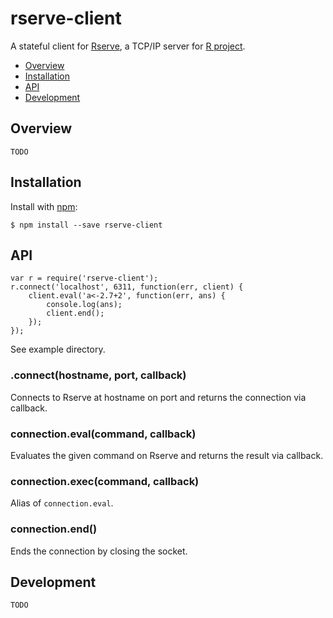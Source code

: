 # rserve-client

A stateful client for [Rserve](http://www.rforge.net/Rserve/), a TCP/IP server for [R project](http://www.r-project.org/).

- [Overview](#overview)
- [Installation](#installation)
- [API](#api)
- [Development](#development)

## Overview

    TODO

## Installation

  Install with [npm](https://www.npmjs.org/package/rserve-client):

    $ npm install --save rserve-client

## API

    var r = require('rserve-client');
    r.connect('localhost', 6311, function(err, client) {
        client.eval('a<-2.7+2', function(err, ans) {
            console.log(ans);
            client.end();
        });
    });

See example directory.

### .connect(hostname, port, callback)

Connects to Rserve at hostname on port and returns the connection via callback.

### connection.eval(command, callback)

Evaluates the given command on Rserve and returns the result via callback.

### connection.exec(command, callback)

Alias of `connection.eval`.

### connection.end()

Ends the connection by closing the socket.

## Development

    TODO
